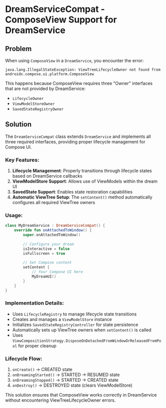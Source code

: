# DreamServiceCompat - ComposeView Support for DreamService

## Problem
When using `ComposeView` in a `DreamService`, you encounter the error:
```
java.lang.IllegalStateException: ViewTreeLifecycleOwner not found from androidx.compose.ui.platform.ComposeView
```

This happens because ComposeView requires three "Owner" interfaces that are not provided by DreamService:
- `LifecycleOwner`
- `ViewModelStoreOwner`
- `SavedStateRegistryOwner`

## Solution
The `DreamServiceCompat` class extends `DreamService` and implements all three required interfaces, providing proper lifecycle management for Compose UI.

### Key Features:
1. **Lifecycle Management**: Properly transitions through lifecycle states based on DreamService callbacks
2. **ViewModelStore Support**: Allows use of ViewModels within the dream UI
3. **SavedState Support**: Enables state restoration capabilities
4. **Automatic ViewTree Setup**: The `setContent()` method automatically configures all required ViewTree owners

### Usage:
```kotlin
class MyDreamService : DreamServiceCompat() {
    override fun onAttachedToWindow() {
        super.onAttachedToWindow()
        
        // Configure your dream
        isInteractive = false
        isFullscreen = true
        
        // Set Compose content
        setContent {
            // Your Compose UI here
            MyDreamUI()
        }
    }
}
```

### Implementation Details:
- Uses `LifecycleRegistry` to manage lifecycle state transitions
- Creates and manages a `ViewModelStore` instance
- Initializes `SavedStateRegistryController` for state persistence
- Automatically sets up ViewTree owners when `setContent()` is called
- Uses `ViewCompositionStrategy.DisposeOnDetachedFromWindowOrReleasedFromPool` for proper cleanup

### Lifecycle Flow:
1. `onCreate()` → CREATED state
2. `onDreamingStarted()` → STARTED → RESUMED state
3. `onDreamingStopped()` → STARTED → CREATED state
4. `onDestroy()` → DESTROYED state (clears ViewModelStore)

This solution ensures that ComposeView works correctly in DreamService without encountering ViewTreeLifecycleOwner errors.